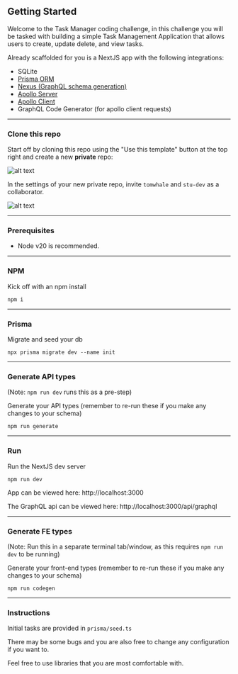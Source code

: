 ## Getting Started

Welcome to the Task Manager coding challenge, in this challenge you will be tasked with building a simple Task Management Application that allows users to create, update delete, and view tasks.

Already scaffolded for you is a NextJS app with the following integrations:

- SQLite
- [Prisma ORM](https://www.prisma.io/docs/orm/prisma-client/queries/crud)
- [Nexus (GraphQL schema generation)](https://nexusjs.org/docs/)
- [Apollo Server](https://www.apollographql.com/docs/apollo-server/)
- [Apollo Client](https://www.apollographql.com/docs/react)
- GraphQL Code Generator (for apollo client requests)

---

### Clone this repo

Start off by cloning this repo using the "Use this template" button at the top right and create a new **private** repo:

![alt text](image.png)

In the settings of your new private repo, invite `tomwhale` and `stu-dev` as a collaborator.

![alt text](image-1.png)

---

### Prerequisites

- Node v20 is recommended.

---

### NPM

Kick off with an npm install

```
npm i
```

---

### Prisma

Migrate and seed your db

```
npx prisma migrate dev --name init
```

---

### Generate API types

(Note: `npm run dev` runs this as a pre-step)

Generate your API types (remember to re-run these if you make any changes to your schema)

```
npm run generate
```

---

### Run

Run the NextJS dev server

```
npm run dev
```

App can be viewed here: http://localhost:3000

The GraphQL api can be viewed here: http://localhost:3000/api/graphql

---

### Generate FE types

(Note: Run this in a separate terminal tab/window, as this requires `npm run dev` to be running)

Generate your front-end types (remember to re-run these if you make any changes to your schema)

```
npm run codegen
```

---

### Instructions

Initial tasks are provided in `prisma/seed.ts`

There may be some bugs and you are also free to change any configuration if you want to.

Feel free to use libraries that you are most comfortable with.
